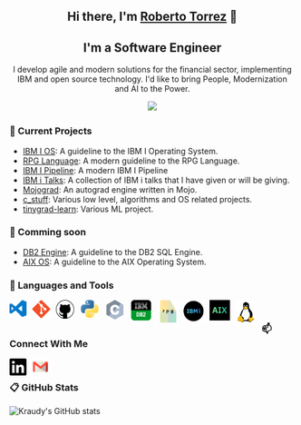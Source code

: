 <h2 align="center">Hi there, I'm <a href="https://www.linkedin.com/in/rtorrezluna/">Roberto Torrez</a> 👋</h2>

<h2 align="center">I'm a Software Engineer</h2>

<p align="center"> I develop agile and modern solutions for the financial sector, implementing IBM and open source technology. I'd like to bring People, Modernization and AI to the Power.</p>

<p align="center">
  <a href="#">
      <img src="https://api.visitorbadge.io/api/VisitorHit?user=kraudy&repo=github-visitors-badge&countColor=%234290F7" />
   </a>
</p>

### 🔭 Current Projects

* [IBM I OS](https://github.com/kraudy/ibmi_os): A guideline to the IBM I Operating System.
* [RPG Language](https://github.com/kraudy/rpg_language): A modern guideline to the RPG Language.
* [IBM I Pipeline](https://github.com/kraudy/IBM-i-pipeline): A modern IBM I Pipeline
* [IBM i Talks](https://github.com/kraudy/ibmi_talks): A collection of IBM i talks that I have given or will be giving.
* [Mojograd](https://github.com/kraudy/mojo-grad): An autograd engine written in Mojo.
* [c_stuff](https://github.com/kraudy/c_stuff): Various low level, algorithms and OS related projects.
* [tinygrad-learn](https://github.com/kraudy/tinygrad-learn): Various ML project.

### 🌱 Comming soon

* [DB2 Engine](https://github.com/kraudy/db2_engine): A guideline to the DB2 SQL Engine.
* [AIX OS](): A guideline to the AIX Operating System.

### 💼 Languages and Tools

[<img align="left" alt="Visual Studio Code" width="30px" style="padding-right:10px;" src="./images/VsCode.svg"/>]()
[<img align="left" alt="Git" width="32px" style="padding-right:10px;" src="./images/Git.svg"/>]()
[<img align="left" alt="GitHub" width="32px" style="padding-right:12px;" src="./images/GitHub.svg"/>]()
[<img align="left" alt="Python" width="32px" style="padding-right:13px;" src="./images/Python.svg"/>]()
[<img align="left" alt="C" width="30px" style="padding-right:13px;" src="./images/C.svg"/>]()
[<img align="left" alt="DB2" width="36px" style="padding-right:10px;" src="./images/DB2.svg"/>]()
[<img align="left" alt="Rpg" width="40px" style="padding-right:5px;" src="./images/rpg.svg"/>]()
[<img align="left" alt="IBM i" width="40px" style="padding-right:8px;" src="./images/ibmi.svg"/>]()
[<img align="left" alt="Aix" width="36px" style="padding-right:10px;" src="./images/aix.svg"/>]()
[<img align="left" alt="Linux" width="36px" style="padding-right:10px;" src="./images/Linux.svg"/>]()


<br/>

### 📫 Connect With Me

[<img align="left" alt="Roberto Torrez | LinkedIn" width="30px" style="padding-right:10px;" src="./images/LinkedIn.svg"/>](https://www.linkedin.com/in/rtorrezluna/)

[<img align="left" alt="Roberto Torrez | Gmail" width="29px" style="padding-right:10px;" src="./images/Email.svg"/>](mailto:robkraudy@gmail.com)

<br/>

### 📋 GitHub Stats

![Kraudy's GitHub stats](https://github-readme-stats.vercel.app/api?username=kraudy&show_icons=true&theme=tokyonight)
